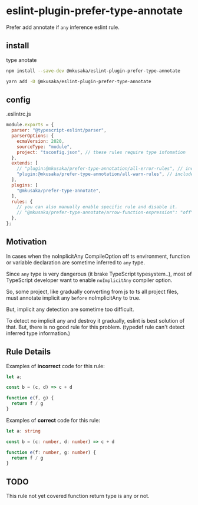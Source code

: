 # eslint-plugin-prefer-type-annotate

Prefer add annotate if `any` inference eslint rule.

## install

type anotate

```bash
npm install --save-dev @mkusaka/eslint-plugin-prefer-type-annotate
```

```bash
yarn add -D @mkusaka/eslint-plugin-prefer-type-annotate
```

## config
.eslintrc.js
```js
module.exports = {
  parser: "@typescript-eslint/parser",
  parserOptions: {
    ecmaVersion: 2020,
    sourceType: "module",
    project: "tsconfig.json", // these rules require type infomation
  },
  extends: [
    // "plugin:@mkusaka/prefer-type-annotation/all-error-rules", // include all rule as error
    "plugin:@mkusaka/prefer-type-annotation/all-warn-rules", // include all rule as error
  ],
  plugins: [
    "@mkusaka/prefer-type-annotate",
  ],
  rules: {
    // you can also manually enable specific rule and disable it.
    // "@mkusaka/prefer-type-annotate/arrow-function-expression": "off"
  },
};
```


## Motivation

In cases when the noInplicitAny CompileOption off ts environment, function or variable declaration are sometime inferred to `any` type.

Since `any` type is very dangerous (it brake TypeScript typesystem..), most of TypeScript developer want to enable `noImplicitAny` compiler option.

So, some project, like gradually converting from js to ts all project files, must annotate implicit any `before` noImplicitAny to true.

But, implicit any detection are sometime too difficult.

To detect no implicit any and destroy it gradually, eslint is best solution of that. But, there is no good rule for this problem. (typedef rule can't detect inferred type information.)

## Rule Details

Examples of **incorrect** code for this rule:

```ts
let a;

const b = (c, d) => c + d

function e(f, g) {
  return f / g
}
```

Examples of **correct** code for this rule:

```ts
let a: string

const b = (c: number, d: number) => c + d

function e(f: number, g: number) {
  return f / g
}
```

## TODO
This rule not yet covered function return type is any or not.
